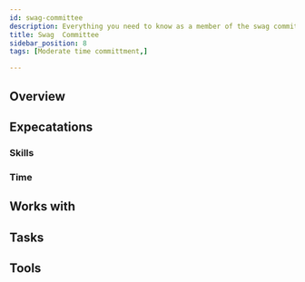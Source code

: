 ```yaml
---
id: swag-committee
description: Everything you need to know as a member of the swag committee
title: Swag  Committee
sidebar_position: 8
tags: [Moderate time committment,]

---
```


## Overview

## Expecatations

### Skills

### Time

## Works with

## Tasks

## Tools